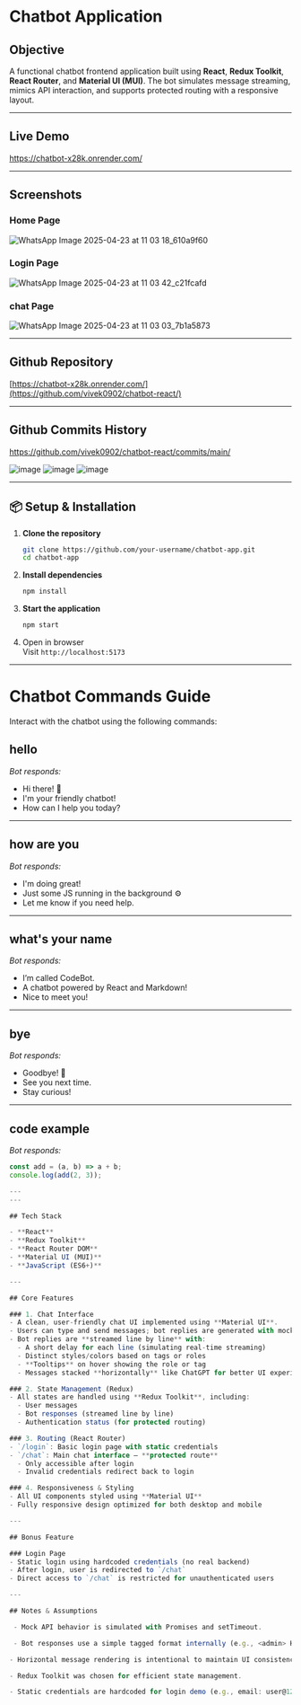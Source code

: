 # Chatbot Application

## Objective

A functional chatbot frontend application built using **React**, **Redux Toolkit**, **React Router**, and **Material UI (MUI)**. The bot simulates message streaming, mimics API interaction, and supports protected routing with a responsive layout.

---

## Live Demo

https://chatbot-x28k.onrender.com/

---

## Screenshots
### Home Page
![WhatsApp Image 2025-04-23 at 11 03 18_610a9f60](https://github.com/user-attachments/assets/859f18c1-0904-4990-a209-11c09d5642f1)

### Login Page
![WhatsApp Image 2025-04-23 at 11 03 42_c21fcafd](https://github.com/user-attachments/assets/e6ab2fa2-0248-4555-ad50-9e78cd3b4c82)

### chat Page
![WhatsApp Image 2025-04-23 at 11 03 03_7b1a5873](https://github.com/user-attachments/assets/b03a9120-6322-4055-8cd6-611629d8f706)

---

## Github Repository

[https://chatbot-x28k.onrender.com/](https://github.com/vivek0902/chatbot-react/)

---
## Github Commits History

https://github.com/vivek0902/chatbot-react/commits/main/

![image](https://github.com/user-attachments/assets/73f66b4b-a7c0-4bd7-93f6-adb03ac21d1c)
![image](https://github.com/user-attachments/assets/025f1be7-f097-4329-ae0b-22e65c49faac)
![image](https://github.com/user-attachments/assets/a803215d-58d5-43c7-a010-4f47723a5e01)

---

## 📦 Setup & Installation

1. **Clone the repository**  
   ```bash
   git clone https://github.com/your-username/chatbot-app.git
   cd chatbot-app
   ```

2. **Install dependencies**  
   ```bash
   npm install
   ```

3. **Start the application**  
   ```bash
   npm start
   ```

4. Open in browser  
   Visit `http://localhost:5173`

---

# Chatbot Commands Guide

Interact with the chatbot using the following commands:

## hello
*Bot responds:*
- Hi there! 👋  
- I'm your friendly chatbot!  
- How can I help you today?

---

## how are you
*Bot responds:*
- I'm doing great!  
- Just some JS running in the background ⚙  
- Let me know if you need help.

---

## what's your name
*Bot responds:*
- I’m called CodeBot.  
- A chatbot powered by React and Markdown!  
- Nice to meet you!

---

## bye
*Bot responds:*
- Goodbye! 👋  
- See you next time.  
- Stay curious!

---

## code example
*Bot responds:*
```js
const add = (a, b) => a + b;
console.log(add(2, 3));

---
---

## Tech Stack

- **React**
- **Redux Toolkit**
- **React Router DOM**
- **Material UI (MUI)**
- **JavaScript (ES6+)**

---

## Core Features

### 1. Chat Interface
- A clean, user-friendly chat UI implemented using **Material UI**.
- Users can type and send messages; bot replies are generated with mock API calls using `setTimeout` wrapped in **Promises** to simulate latency.
- Bot replies are **streamed line by line** with:
  - A short delay for each line (simulating real-time streaming)
  - Distinct styles/colors based on tags or roles
  - **Tooltips** on hover showing the role or tag
  - Messages stacked **horizontally** like ChatGPT for better UI experience

### 2. State Management (Redux)
- All states are handled using **Redux Toolkit**, including:
  - User messages
  - Bot responses (streamed line by line)
  - Authentication status (for protected routing)

### 3. Routing (React Router)
- `/login`: Basic login page with static credentials
- `/chat`: Main chat interface – **protected route**
  - Only accessible after login
  - Invalid credentials redirect back to login

### 4. Responsiveness & Styling
- All UI components styled using **Material UI**
- Fully responsive design optimized for both desktop and mobile

---

## Bonus Feature

### Login Page
- Static login using hardcoded credentials (no real backend)
- After login, user is redirected to `/chat`
- Direct access to `/chat` is restricted for unauthenticated users

---

## Notes & Assumptions

 - Mock API behavior is simulated with Promises and setTimeout.

 - Bot responses use a simple tagged format internally (e.g., <admin> Hello), parsed and styled accordingly.

- Horizontal message rendering is intentional to maintain UI consistency and clarity.

- Redux Toolkit was chosen for efficient state management.

- Static credentials are hardcoded for login demo (e.g., email: user@123, username: pass).
